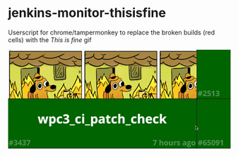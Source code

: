 # jenkins-monitor-thisisfine

Userscript for chrome/tampermonkey to replace the broken builds (red cells) with the *This is fine* gif

![Screenshot](https://raw.githubusercontent.com/gagomes/jenkins-monitor-thisisfine/master/screengrab.gif)
